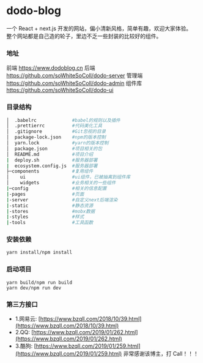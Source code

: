# dodo-blog

一个 React + next.js 开发的网站，偏小清新风格，简单有趣，欢迎大家体验。  
整个网站都是自己造的轮子，里边不乏一些封装的比较好的组件。

### 地址

前端 https://www.dodoblog.cn
后端 https://github.com/soWhiteSoColl/dodo-server
管理端 https://github.com/soWhiteSoColl/dodo-admin
组件库 https://github.com/soWhiteSoColl/dodo-ui

### 目录结构

```bash
│  .babelrc             #babel的规则以及插件
│  .prettierrc          #代码美化工具
│  .gitignore           #Git忽视的目录
│  package-lock.json    #npm的版本控制
│  yarn.lock            #yarn的版本控制
│  package.json         #项目相关的包
│  README.md            #项目介绍
|  deploy.sh            #服务器部署
|  ecosystem.config.js  #服务器部署
├─components            #复用组件
│    ui                 #ui组件，已被抽离到组件库
│    widgets            #业务相关的一些组件
|─config                #相关的信息配置
|-pages                 #页面
|-server                #自定义next后端渲染
|-static                #静态资源
|-stores                #mobx数据
|-styles                #样式
|-tools                 #工具函数
```

### 安装依赖

```bash
yarn install/npm install
```

### 启动项目

```
yarn build/npm run build
yarn dev/npm run dev
```

### 第三方接口

- 1.网易云: [https://www.bzqll.com/2018/10/39.html](https://www.bzqll.com/2018/10/39.html)
- 2.QQ: [https://www.bzqll.com/2019/01/262.html](https://www.bzqll.com/2019/01/262.html)
- 3.酷狗: [https://www.bzqll.com/2019/01/259.html](https://www.bzqll.com/2019/01/259.html)
  非常感谢该博主，打 Call！！！
